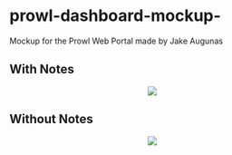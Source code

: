 # prowl-dashboard-mockup-
Mockup for the Prowl Web Portal made by Jake Augunas 

## With Notes 


<p align="center">
  <img src="http://www.getprowl.com/assets/images/mockup.png">
</p>

## Without Notes 

<p align="center">
  <img src="http://www.getprowl.com/assets/images/mockupnonotes.png">
</p>
